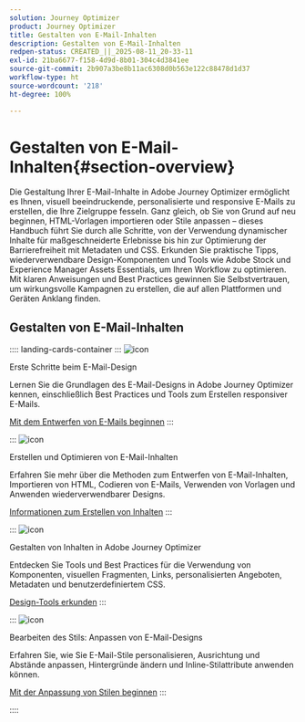```yaml
---
solution: Journey Optimizer
product: Journey Optimizer
title: Gestalten von E-Mail-Inhalten
description: Gestalten von E-Mail-Inhalten
redpen-status: CREATED_||_2025-08-11_20-33-11
exl-id: 21ba6677-f158-4d9d-8b01-304c4d3841ee
source-git-commit: 2b907a3be8b11ac6308d0b563e122c88478d1d37
workflow-type: ht
source-wordcount: '218'
ht-degree: 100%

---
```


# Gestalten von E-Mail-Inhalten{#section-overview}

Die Gestaltung Ihrer E-Mail-Inhalte in Adobe Journey Optimizer ermöglicht es Ihnen, visuell beeindruckende, personalisierte und responsive E-Mails zu erstellen, die Ihre Zielgruppe fesseln. Ganz gleich, ob Sie von Grund auf neu beginnen, HTML-Vorlagen importieren oder Stile anpassen – dieses Handbuch führt Sie durch alle Schritte, von der Verwendung dynamischer Inhalte für maßgeschneiderte Erlebnisse bis hin zur Optimierung der Barrierefreiheit mit Metadaten und CSS. Erkunden Sie praktische Tipps, wiederverwendbare Design-Komponenten und Tools wie Adobe Stock und Experience Manager Assets Essentials, um Ihren Workflow zu optimieren. Mit klaren Anweisungen und Best Practices gewinnen Sie Selbstvertrauen, um wirkungsvolle Kampagnen zu erstellen, die auf allen Plattformen und Geräten Anklang finden.

## Gestalten von E-Mail-Inhalten

:::: landing-cards-container
:::
![icon](https://cdn.experienceleague.adobe.com/icons/circle-play.svg?lang=de)

Erste Schritte beim E-Mail-Design

Lernen Sie die Grundlagen des E-Mail-Designs in Adobe Journey Optimizer kennen, einschließlich Best Practices und Tools zum Erstellen responsiver E-Mails.

[Mit dem Entwerfen von E-Mails beginnen](../using/email/get-started-email-design.md)
:::

:::
![icon](https://cdn.experienceleague.adobe.com/icons/list-check.svg?lang=de)

Erstellen und Optimieren von E-Mail-Inhalten

Erfahren Sie mehr über die Methoden zum Entwerfen von E-Mail-Inhalten, Importieren von HTML, Codieren von E-Mails, Verwenden von Vorlagen und Anwenden wiederverwendbarer Designs.

[Informationen zum Erstellen von Inhalten](start-creating-content-landing-page.md)
:::

:::
![icon](https://cdn.experienceleague.adobe.com/icons/puzzle-piece.svg?lang=de)

Gestalten von Inhalten in Adobe Journey Optimizer

Entdecken Sie Tools und Best Practices für die Verwendung von Komponenten, visuellen Fragmenten, Links, personalisierten Angeboten, Metadaten und benutzerdefiniertem CSS.

[Design-Tools erkunden](add-content-landing-page.md)
:::

:::
![icon](https://cdn.experienceleague.adobe.com/icons/gear.svg?lang=de)

Bearbeiten des Stils: Anpassen von E-Mail-Designs

Erfahren Sie, wie Sie E-Mail-Stile personalisieren, Ausrichtung und Abstände anpassen, Hintergründe ändern und Inline-Stilattribute anwenden können.

[Mit der Anpassung von Stilen beginnen](edit-style-landing-page.md)
:::

::::
